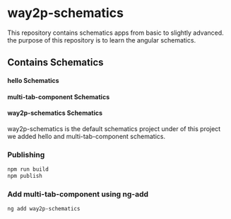 # way2p-schematics

This repository contains schematics apps from basic to slightly advanced. the purpose of this repository is to learn the angular schematics.

## Contains Schematics

#### hello Schematics
#### multi-tab-component Schematics
#### way2p-schematics Schematics


way2p-schematics is the default schematics project under of this project we added hello and multi-tab-component schematics.


### Publishing

```bash
npm run build
npm publish
```

### Add multi-tab-component using ng-add

```bash
ng add way2p-schematics
```
 
